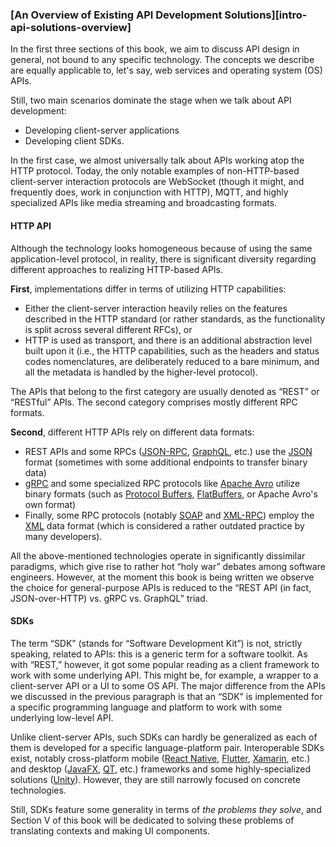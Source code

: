 ### [An Overview of Existing API Development Solutions][intro-api-solutions-overview]

In the first three sections of this book, we aim to discuss API design in general, not bound to any specific technology. The concepts we describe are equally applicable to, let's say, web services and operating system (OS) APIs.

Still, two main scenarios dominate the stage when we talk about API development:
  * Developing client-server applications
  * Developing client SDKs.

In the first case, we almost universally talk about APIs working atop the HTTP protocol. Today, the only notable examples of non-HTTP-based client-server interaction protocols are WebSocket (though it might, and frequently does, work in conjunction with HTTP), MQTT, and highly specialized APIs like media streaming and broadcasting formats.

#### HTTP API

Although the technology looks homogeneous because of using the same application-level protocol, in reality, there is significant diversity regarding different approaches to realizing HTTP-based APIs.

**First**, implementations differ in terms of utilizing HTTP capabilities:
  * Either the client-server interaction heavily relies on the features described in the HTTP standard (or rather standards, as the functionality is split across several different RFCs), or
  * HTTP is used as transport, and there is an additional abstraction level built upon it (i.e., the HTTP capabilities, such as the headers and status codes nomenclatures, are deliberately reduced to a bare minimum, and all the metadata is handled by the higher-level protocol).

The APIs that belong to the first category are usually denoted as “REST” or “RESTful” APIs. The second category comprises mostly different RPC formats.

**Second**, different HTTP APIs rely on different data formats:
  * REST APIs and some RPCs ([JSON-RPC](https://www.jsonrpc.org/), [GraphQL](https://graphql.org/), etc.) use the [JSON](https://www.ecma-international.org/publications-and-standards/standards/ecma-404/) format (sometimes with some additional endpoints to transfer binary data)
  * [gRPC](https://grpc.io/) and some specialized RPC protocols like [Apache Avro](https://avro.apache.org/docs/) utilize binary formats (such as [Protocol Buffers](https://protobuf.dev/), [FlatBuffers](https://flatbuffers.dev/), or Apache Avro's own format)
  * Finally, some RPC protocols (notably [SOAP](https://www.w3.org/TR/soap12/) and [XML-RPC](http://xmlrpc.com/)) employ the [XML](https://www.w3.org/TR/xml/) data format (which is considered a rather outdated practice by many developers).

All the above-mentioned technologies operate in significantly dissimilar paradigms, which give rise to rather hot “holy war” debates among software engineers. However, at the moment this book is being written we observe the choice for general-purpose APIs is reduced to the “REST API (in fact, JSON-over-HTTP) vs. gRPC vs. GraphQL” triad.

#### SDKs

The term “SDK” (stands for “Software Development Kit”) is not, strictly speaking, related to APIs: this is a generic term for a software toolkit. As with “REST,” however, it got some popular reading as a client framework to work with some underlying API. This might be, for example, a wrapper to a client-server API or a UI to some OS API. The major difference from the APIs we discussed in the previous paragraph is that an “SDK” is implemented for a specific programming language and platform to work with some underlying low-level API.

Unlike client-server APIs, such SDKs can hardly be generalized as each of them is developed for a specific language-platform pair. Interoperable SDKs exist, notably cross-platform mobile ([React Native](https://reactnative.dev/), [Flutter](https://flutter.dev/), [Xamarin](https://dotnet.microsoft.com/en-us/apps/xamarin), etc.) and desktop ([JavaFX](https://openjfx.io/), [QT](https://www.qt.io/), etc.) frameworks and some highly-specialized solutions ([Unity](https://docs.unity3d.com/Manual/index.html)). However, they are still narrowly focused on concrete technologies.

Still, SDKs feature some generality in terms of *the problems they solve*, and Section V of this book will be dedicated to solving these problems of translating contexts and making UI components.